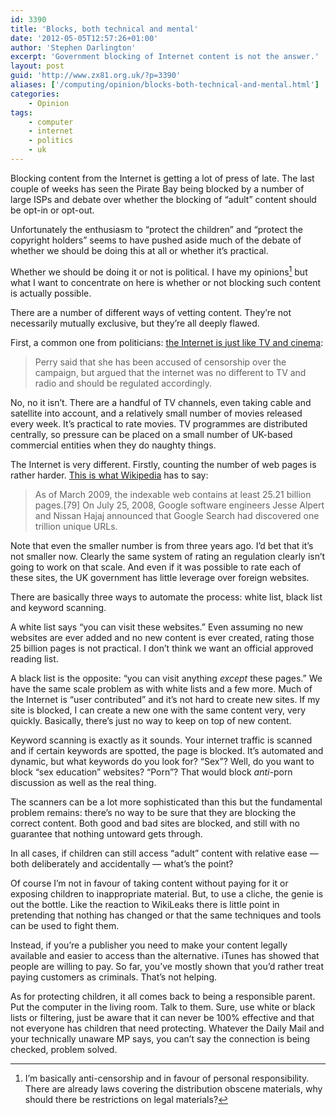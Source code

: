 ```yaml
---
id: 3390
title: 'Blocks, both technical and mental'
date: '2012-05-05T12:57:26+01:00'
author: 'Stephen Darlington'
excerpt: 'Government blocking of Internet content is not the answer.'
layout: post
guid: 'http://www.zx81.org.uk/?p=3390'
aliases: ['/computing/opinion/blocks-both-technical-and-mental.html']
categories:
    - Opinion
tags:
    - computer
    - internet
    - politics
    - uk
---
```


Blocking content from the Internet is getting a lot of press of late. The last couple of weeks has seen the Pirate Bay being blocked by a number of large ISPs and debate over whether the blocking of “adult” content should be opt-in or opt-out.

Unfortunately the enthusiasm to “protect the children” and “protect the copyright holders” seems to have pushed aside much of the debate of whether we should be doing this at all or whether it’s practical.

Whether we should be doing it or not is political. I have my opinions[^1] but what I want to concentrate on here is whether or not blocking such content is actually possible.

There are a number of different ways of vetting content. They’re not necessarily mutually exclusive, but they’re all deeply flawed.

First, a common one from politicians: [the Internet is just like TV and cinema](http://www.guardian.co.uk/technology/2012/may/04/pornography-online-cameron-opt-in-plan?cat=technology&type=article):

> Perry said that she has been accused of censorship over the campaign, but argued that the internet was no different to TV and radio and should be regulated accordingly.

No, no it isn’t. There are a handful of TV channels, even taking cable and satellite into account, and a relatively small number of movies released every week. It’s practical to rate movies. TV programmes are distributed centrally, so pressure can be placed on a small number of UK-based commercial entities when they do naughty things.

The Internet is very different. Firstly, counting the number of web pages is rather harder. [This is what Wikipedia](http://en.wikipedia.org/wiki/World_Wide_Web#Statistics) has to say:

> As of March 2009, the indexable web contains at least 25.21 billion pages.\[79\] On July 25, 2008, Google software engineers Jesse Alpert and Nissan Hajaj announced that Google Search had discovered one trillion unique URLs.

Note that even the smaller number is from three years ago. I’d bet that it’s not smaller now. Clearly the same system of rating an regulation clearly isn’t going to work on that scale. And even if it was possible to rate each of these sites, the UK government has little leverage over foreign websites.

There are basically three ways to automate the process: white list, black list and keyword scanning.

A white list says “you can visit these websites.” Even assuming no new websites are ever added and no new content is ever created, rating those 25 billion pages is not practical. I don’t think we want an official approved reading list.

A black list is the opposite: “you can visit anything *except* these pages.” We have the same scale problem as with white lists and a few more. Much of the Internet is “user contributed” and it’s not hard to create new sites. If my site is blocked, I can create a new one with the same content very, very quickly. Basically, there’s just no way to keep on top of new content.

Keyword scanning is exactly as it sounds. Your internet traffic is scanned and if certain keywords are spotted, the page is blocked. It’s automated and dynamic, but what keywords do you look for? “Sex”? Well, do you want to block “sex education” websites? “Porn”? That would block *anti*-porn discussion as well as the real thing.

The scanners can be a lot more sophisticated than this but the fundamental problem remains: there’s no way to be sure that they are blocking the correct content. Both good and bad sites are blocked, and still with no guarantee that nothing untoward gets through.

In all cases, if children can still access “adult” content with relative ease — both deliberately and accidentally — what’s the point?

Of course I’m not in favour of taking content without paying for it or exposing children to inappropriate material. But, to use a cliche, the genie is out the bottle. Like the reaction to WikiLeaks there is little point in pretending that nothing has changed or that the same techniques and tools can be used to fight them.

Instead, if you’re a publisher you need to make your content legally available and easier to access than the alternative. iTunes has showed that people are willing to pay. So far, you’ve mostly shown that you’d rather treat paying customers as criminals. That’s not helping.

As for protecting children, it all comes back to being a responsible parent. Put the computer in the living room. Talk to them. Sure, use white or black lists or filtering, just be aware that it can never be 100% effective and that not everyone has children that need protecting. Whatever the Daily Mail and your technically unaware MP says, you can’t say the connection is being checked, problem solved.
[^1]: I’m basically anti-censorship and in favour of personal responsibility. There are already laws covering the distribution obscene materials, why should there be restrictions on legal materials?
